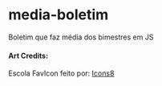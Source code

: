 # media-boletim

Boletim que faz média dos bimestres em JS

#### Art Credits:

Escola FavIcon feito por: <a href="https://icons8.com/icons" title="icons8">Icons8</a>